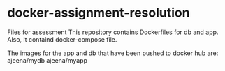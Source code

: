 # docker-assignment-resolution
Files for assessment
This repository contains Dockerfiles for db and app. Also, it containd docker-compose file.

The images for the app and db that have been pushed to docker hub are:
ajeena/mydb
ajeena/myapp
